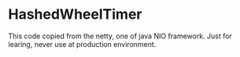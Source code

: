 # HashedWheelTimer

This code copied from the netty, one of java NIO framework.
Just for learing, never use at production environment.